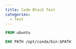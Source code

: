 ```yaml
---
title: Code Block Test
categories:
  - Test
---
```


```dockerfile
FROM ubuntu

ENV PATH /opt/conda/bin:$PATH
```
